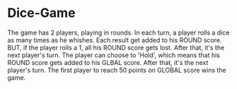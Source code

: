 # Dice-Game

The game has 2 players, playing in rounds.
In each turn, a player rolls a dice as many times as he whishes. Each result get added to his ROUND score.
BUT, if the player rolls a 1, all his ROUND score gets lost. After that, it's the next player's turn.
The player can choose to 'Hold', which means that his ROUND score gets added to his GLBAL score. After that, it's the next player's turn.
The first player to reach 50 points on GLOBAL score wins the game.
